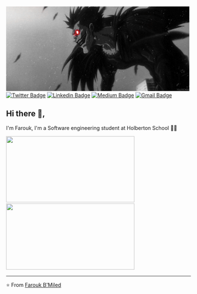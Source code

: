 ![Ryuk](https://github.com/faroukbmiled/faroukbmiled/blob/main/imgs/970de2d9f84c39fe93c0d727ac037732.gif)<br/>
 [![Twitter Badge](https://img.shields.io/badge/-@Farouk_B_Miled-1ca0f1?style=flat-square&labelColor=1ca0f1&logo=twitter&logoColor=white&link=https://twitter.com/Farouk_B_Miled)](https://twitter.com/Farouk_B_Miled) [![Linkedin Badge](https://img.shields.io/badge/-Farouk_B_Miled-blue?style=flat-square&logo=Linkedin&logoColor=white&link=https://https://www.linkedin.com/in/farouk-ben-miled-43553022b/)](https://www.linkedin.com/in/farouk-ben-miled-43553022b/) [![Medium Badge](https://img.shields.io/badge/-@faroukbmiled-03a57a?style=flat-square&labelColor=000000&logo=Medium&link=https://medium.com/@faroukbmiled)](https://medium.com/@faroukbmiled)
[![Gmail Badge](https://img.shields.io/badge/-Gmail-c14438?style=flat-square&logo=Gmail&logoColor=white&link=mailto:faroukbmiled@gmail.com)](mailto:faroukbmiled@gmail.com)

## Hi there 👋, 
I'm Farouk, I'm a Software engineering student at Holberton School 👨‍💻

<p href="https://github.com/faroukbmiled">
<p float="left">
  <img height="180em" src="https://github-readme-stats.vercel.app/api?username=faroukbmiled&show_icons=true&theme=dark" width="350" />
  <img height="180em" src="https://github-readme-stats.vercel.app/api/top-langs/?username=faroukbmiled&theme=dark&layout=compact" width="350" />
</p>

---
⭐️ From [Farouk B'Miled](https://github.com/faroukbmiled)
